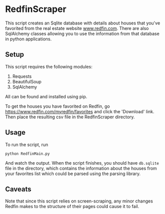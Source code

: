 # RedfinScraper

This script creates an Sqlite database with details about houses that you've favorited from the 
real estate website www.redfin.com. There are also SqlAlchemy classes allowing you to use the
information from that database in python applications.

## Setup

This script requires the following modules:

1) Requests
2) BeautifulSoup
3) SqlAlchemy

All can be found and installed using pip.

To get the houses you have favorited on Redfin, go https://www.redfin.com/myredfin/favorites
and click the 'Download' link. Then place the resulting csv file in the RedfinScraper directory.

## Usage

To run the script, run

    python RedfinMain.py
    
And watch the output. When the script finishes, you should have `db.sqlite` file in the 
directory, which contains the information about the houses from your favorites list which
could be parsed using the parsing library.

## Caveats

Note that since this script relies on screen-scraping, any minor changes Redfin makes to
the structure of their pages could cause it to fail.  
